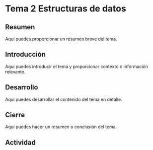 # Tema 2 Estructuras de datos

## Resumen

Aquí puedes proporcionar un resumen breve del tema.

## Introducción

Aquí puedes introducir el tema y proporcionar contexto o información relevante.

## Desarrollo

Aquí puedes desarrollar el contenido del tema en detalle.

## Cierre

Aquí puedes hacer un resumen o conclusión del tema.

## Actividad